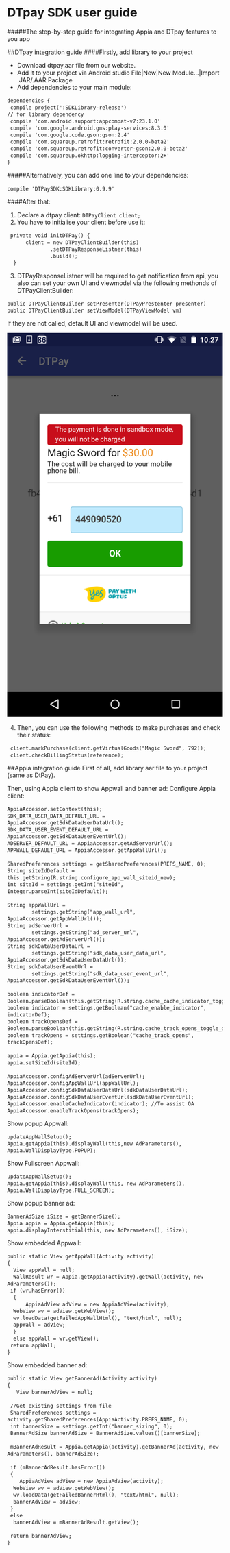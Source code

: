 # DTpay SDK user guide
#####The step-by-step guide for integrating Appia and DTpay features to you app 

##DTpay integration guide
####Firstly, add library to your project 
- Download dtpay.aar file from our website.
- Add it to your project via Android studio File|New|New Module...|Import .JAR/.AAR Package
- Add dependencies to your main module:
```
dependencies {
 compile project(':SDKLibrary-release')
// for library dependency
 compile 'com.android.support:appcompat-v7:23.1.0'
 compile 'com.google.android.gms:play-services:8.3.0'
 compile 'com.google.code.gson:gson:2.4'
 compile 'com.squareup.retrofit:retrofit:2.0.0-beta2'
 compile 'com.squareup.retrofit:converter-gson:2.0.0-beta2'
 compile 'com.squareup.okhttp:logging-interceptor:2+'
}
```

#####Alternatively, you can add one line to your dependencies:

`compile 'DTPaySDK:SDKLibrary:0.9.9'`
 
####After that:
1. Declare a dtpay client:
 `DTPayClient client;`
2. You have to initialise your client before use it:
```
 private void initDTPay() {
      client = new DTPayClientBuilder(this)
              .setDTPayResponseListner(this)
              .build();
  }
```
3. DTPayResponseListner will be required to get notification from api, you also can set your own UI and viewmodel via the following methonds of DTPayClientBuilder:  
 ```
 public DTPayClientBuilder setPresenter(DTPayPrestenter presenter)
 public DTPayClientBuilder setViewModel(DTPayViewModel vm)
 ```
  If they are not called, default UI and viewmodel will be used.
  
  ![Alt text](/snap/1.png?raw=true "default UI")

 
4. Then, you can use the following methods to make purchases and check their status:
```
 client.markPurchase(client.getVirtualGoods("Magic Sword", 792));
 client.checkBillingStatus(reference);
```

##Appia integration guide
First of all, add library aar file to your project (same as DtPay).

Then, using Appia client to show Appwall and banner ad:
Configure Appia client:
```
AppiaAccessor.setContext(this);
SDK_DATA_USER_DATA_DEFAULT_URL = AppiaAccessor.getSdkDataUserDataUrl();
SDK_DATA_USER_EVENT_DEFAULT_URL = AppiaAccessor.getSdkDataUserEventUrl();
ADSERVER_DEFAULT_URL = AppiaAccessor.getAdServerUrl();
APPWALL_DEFAULT_URL = AppiaAccessor.getAppWallUrl();

SharedPreferences settings = getSharedPreferences(PREFS_NAME, 0);
String siteIdDefault = this.getString(R.string.configure_app_wall_siteid_new);
int siteId = settings.getInt("siteId", Integer.parseInt(siteIdDefault));

String appWallUrl =
        settings.getString("app_wall_url", AppiaAccessor.getAppWallUrl());
String adServerUrl =
        settings.getString("ad_server_url", AppiaAccessor.getAdServerUrl());
String sdkDataUserDataUrl =
        settings.getString("sdk_data_user_data_url", AppiaAccessor.getSdkDataUserDataUrl());
String sdkDataUserEventUrl =
        settings.getString("sdk_data_user_event_url", AppiaAccessor.getSdkDataUserEventUrl());

boolean indicatorDef = Boolean.parseBoolean(this.getString(R.string.cache_cache_indicator_toggle_default));
boolean indicator = settings.getBoolean("cache_enable_indicator", indicatorDef);
boolean trackOpensDef = Boolean.parseBoolean(this.getString(R.string.cache_track_opens_toggle_default));
boolean trackOpens = settings.getBoolean("cache_track_opens", trackOpensDef);

appia = Appia.getAppia(this);
appia.setSiteId(siteId);

AppiaAccessor.configAdServerUrl(adServerUrl);
AppiaAccessor.configAppWallUrl(appWallUrl);
AppiaAccessor.configSdkDataUserDataUrl(sdkDataUserDataUrl);
AppiaAccessor.configSdkDataUserEventUrl(sdkDataUserEventUrl);
AppiaAccessor.enableCacheIndicator(indicator); //To assist QA
AppiaAccessor.enableTrackOpens(trackOpens);
```
 
Show popup Appwall:
```
updateAppWallSetup();
Appia.getAppia(this).displayWall(this,new AdParameters(), Appia.WallDisplayType.POPUP);
``` 
Show Fullscreen Appwall:
```
updateAppWallSetup();
Appia.getAppia(this).displayWall(this, new AdParameters(), Appia.WallDisplayType.FULL_SCREEN);
```
Show popup banner ad:
```
BannerAdSize iSize = getBannerSize();
Appia appia = Appia.getAppia(this);
appia.displayInterstitial(this, new AdParameters(), iSize);
``` 
 
Show embedded Appwall:
```
public static View getAppWall(Activity activity)
{
  View appWall = null;
  WallResult wr = Appia.getAppia(activity).getWall(activity, new AdParameters());
 if (wr.hasError())
  {
      AppiaAdView adView = new AppiaAdView(activity);
  WebView wv = adView.getWebView();
  wv.loadData(getFailedAppWallHtml(), "text/html", null);
  appWall = adView;
  }
  else appWall = wr.getView();
 return appWall;
}
``` 
Show embedded banner ad:
```
public static View getBannerAd(Activity activity)
{  
   View bannerAdView = null;
 
 //Get existing settings from file
 SharedPreferences settings = activity.getSharedPreferences(AppiaActivity.PREFS_NAME, 0);
 int bannerSize = settings.getInt("banner_sizing", 0);
 BannerAdSize bannerAdSize = BannerAdSize.values()[bannerSize];

 mBannerAdResult = Appia.getAppia(activity).getBannerAd(activity, new AdParameters(), bannerAdSize);
 
 if (mBannerAdResult.hasError())
 {
    AppiaAdView adView = new AppiaAdView(activity);
  WebView wv = adView.getWebView();
  wv.loadData(getFailedBannerHtml(), "text/html", null);
  bannerAdView = adView;
 }
 else
  bannerAdView = mBannerAdResult.getView();
 
 return bannerAdView;
}
```
